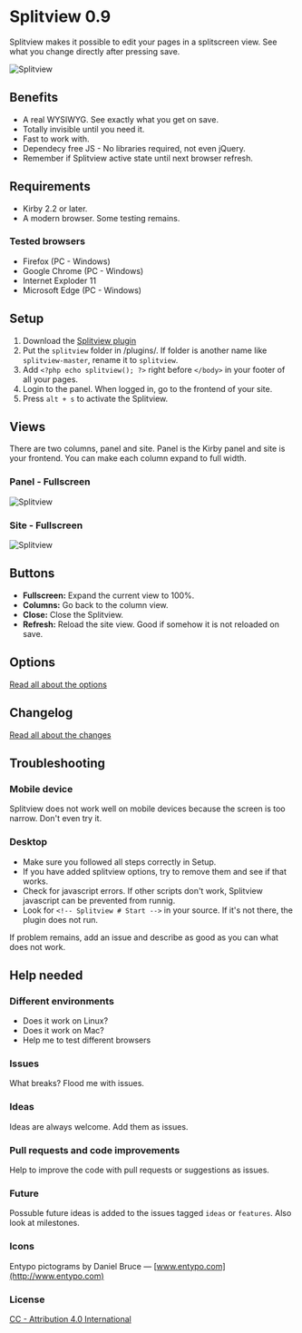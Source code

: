 # Splitview 0.9

Splitview makes it possible to edit your pages in a splitscreen view. See what you change directly after pressing save.

![Splitview](assets/images/dist/screenshot-1.png)

## Benefits

- A real WYSIWYG. See exactly what you get on save.
- Totally invisible until you need it.
- Fast to work with.
- Dependecy free JS - No libraries required, not even jQuery.
- Remember if Splitview active state until next browser refresh.

## Requirements

- Kirby 2.2 or later.
- A modern browser. Some testing remains.

### Tested browsers

- Firefox (PC - Windows)
- Google Chrome (PC - Windows)
- Internet Exploder 11
- Microsoft Edge (PC - Windows)

## Setup

1. Download the [Splitview plugin](https://github.com/jenstornell/splitview/archive/master.zip)
1. Put the `splitview` folder in /plugins/. If folder is another name like `splitview-master`, rename it to `splitview`.
2. Add `<?php echo splitview(); ?>` right before `</body>` in your footer of all your pages.
3. Login to the panel. When logged in, go to the frontend of your site.
4. Press `alt + s` to activate the Splitview.

## Views

There are two columns, panel and site. Panel is the Kirby panel and site is your frontend. You can make each column expand to full width.

### Panel - Fullscreen

![Splitview](assets/images/dist/screenshot-2.png)

### Site - Fullscreen

![Splitview](assets/images/dist/screenshot-3.png)

## Buttons

- **Fullscreen:** Expand the current view to 100%.
- **Columns:** Go back to the column view.
- **Close:** Close the Splitview.
- **Refresh:** Reload the site view. Good if somehow it is not reloaded on save.

## Options

[Read all about the options](OPTIONS.md)

## Changelog

[Read all about the changes](CHANGELOG.md)

## Troubleshooting

### Mobile device

Splitview does not work well on mobile devices because the screen is too narrow. Don't even try it.

### Desktop

- Make sure you followed all steps correctly in Setup.
- If you have added splitview options, try to remove them and see if that works.
- Check for javascript errors. If other scripts don't work, Splitview javascript can be prevented from runnig.
- Look for `<!-- Splitview # Start -->` in your source. If it's not there, the plugin does not run.

If problem remains, add an issue and describe as good as you can what does not work.

## Help needed

### Different environments

- Does it work on Linux?
- Does it work on Mac?
- Help me to test different browsers

### Issues

What breaks? Flood me with issues.

### Ideas

Ideas are always welcome. Add them as issues.

### Pull requests and code improvements

Help to improve the code with pull requests or suggestions as issues.

### Future

Possuble future ideas is added to the issues tagged `ideas` or `features`. Also look at milestones.

### Icons

Entypo pictograms by Daniel Bruce — [www.entypo.com](http://www.entypo.com)

### License

[CC - Attribution 4.0 International](http://creativecommons.org/licenses/by/4.0/)